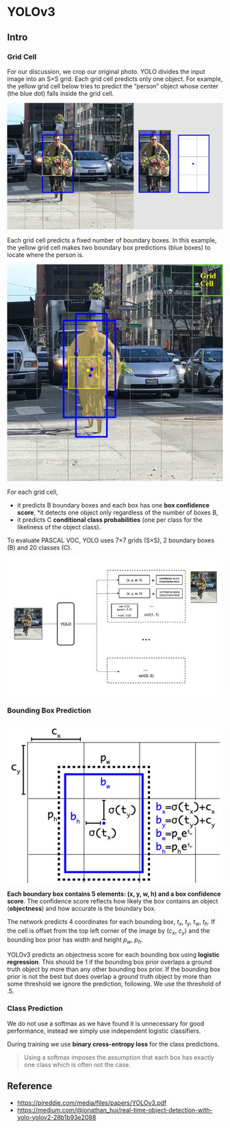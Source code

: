 # YOLOv3

## Intro

### Grid Cell
For our discussion, we crop our original photo. YOLO divides the input image into an S×S grid. Each grid cell predicts only one object. For example, the yellow grid cell below tries to predict the “person” object whose center (the blue dot) falls inside the grid cell.

![Each grid cell detects one object for our discussion](https://github.com/AarioAi/Note/blob/master/Image%20Recoginization%20%E5%9B%BE%E5%83%8F%E8%AF%86%E5%88%AB/_asset/YOLOv3-grid-cell.jpg?raw=true)

Each grid cell predicts a fixed number of boundary boxes. In this example, the yellow grid cell makes two boundary box predictions (blue boxes) to locate where the person is.

![A grid makes two boundary-boxes for our discussion](https://github.com/AarioAi/Note/blob/master/Image%20Recoginization%20%E5%9B%BE%E5%83%8F%E8%AF%86%E5%88%AB/_asset/YOLOv3-grid-bounding-box.jpg?raw=true)


For each grid cell,

* it predicts B boundary boxes and each box has one **box confidence score**,
*it detects one object only regardless of the number of boxes B,
* it predicts C **conditional class probabilities** (one per class for the likeliness of the object class).
  
To evaluate PASCAL VOC, YOLO uses 7×7 grids (S×S), 2 boundary boxes (B) and 20 classes (C).


![YOYO make SxS predictions with B boundary boxes.](https://github.com/AarioAi/Note/blob/master/Image%20Recoginization%20%E5%9B%BE%E5%83%8F%E8%AF%86%E5%88%AB/_asset/YOLOv3-make-SxS-predictions.jpg?raw=true)



### Bounding Box Prediction

![Bounding Box Prediction](https://github.com/AarioAi/Note/blob/master/Image%20Recoginization%20%E5%9B%BE%E5%83%8F%E8%AF%86%E5%88%AB/_asset/YOLOv3-bounding-box.jpg?raw=true)

**Each boundary box contains 5 elements: (x, y, w, h) and a box confidence score**. The confidence score reflects how likely the box contains an object (**objectness**) and how accurate is the boundary box.

The network predicts 4 coordinates for each bounding box, $t_x$, $t_y$, $t_w$, $t_h$. If the cell is offset from the top left corner of the image by ($c_x$, $c_y$) and the bounding box prior has width and height $p_w$, $p_h$.


YOLOv3 predicts an objectness score for each bounding box using **logistic regression**. This should be 1 if the bounding box prior overlaps a ground truth object by more than any other bounding box prior. If the bounding box prior is not the best but does overlap a ground truth object by more than some threshold we ignore the prediction, following. We use the threshold of .5.

### Class Prediction
We do not use a softmax as we have found it is unnecessary for good performance, instead we simply use independent logistic classifiers.

During training we use **binary cross-entropy loss** for the class predictions.

> Using a softmax imposes the assumption that each box has exactly one class which is often not the case.


## Reference
* https://pjreddie.com/media/files/papers/YOLOv3.pdf
* https://medium.com/@jonathan_hui/real-time-object-detection-with-yolo-yolov2-28b1b93e2088